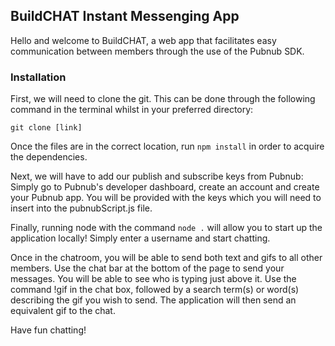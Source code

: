## BuildCHAT Instant Messenging App

Hello and welcome to BuildCHAT, a web app that facilitates easy communication between members through the use of the Pubnub SDK.

### Installation

First, we will need to clone the git. This can be done through the following command in the terminal whilst in your preferred directory:

`git clone [link]`

Once the files are in the correct location, run `npm install` in order to acquire the dependencies.

Next, we will have to add our publish and subscribe keys from Pubnub: Simply go to Pubnub's developer dashboard, create an account and create your Pubnub app. You will be provided with the keys which you will need to insert into the pubnubScript.js file.

Finally, running node with the command `node .` will allow you to start up the application locally! Simply enter a username and start chatting.

Once in the chatroom, you will be able to send both text and gifs to all other members. Use the chat bar at the bottom of the page to send your messages. You will be able to see who is typing just above it. Use the command !gif in the chat box, followed by a search term(s) or word(s) describing the gif you wish to send. The application will then send an equivalent gif to the chat.

Have fun chatting!
